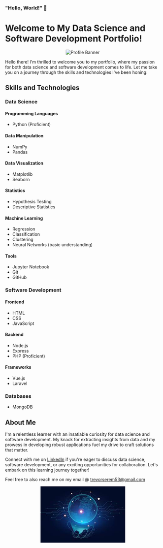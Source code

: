 ### "Hello, World!" 👋

# Welcome to My Data Science and Software Development Portfolio!

<div style="display: flex; justify-content: center;">
  <img src="tech.jpg" alt="Profile Banner" style="max-width: 100%; height: auto;">
</div>



Hello there! I'm thrilled to welcome you to my portfolio, where my passion for both data science and software development comes to life. Let me take you on a journey through the skills and technologies I've been honing:

## Skills and Technologies

### Data Science

#### Programming Languages
- Python (Proficient)

#### Data Manipulation
- NumPy
- Pandas

#### Data Visualization
- Matplotlib
- Seaborn

#### Statistics
- Hypothesis Testing
- Descriptive Statistics

#### Machine Learning
- Regression
- Classification
- Clustering
- Neural Networks (basic understanding)

#### Tools
- Jupyter Notebook
- Git
- GitHub

### Software Development

#### Frontend
- HTML
- CSS
- JavaScript

#### Backend
- Node.js
- Express
- PHP (Proficient)

#### Frameworks
- Vue.js
- Laravel

### Databases
- MongoDB

## About Me

I'm a relentless learner with an insatiable curiosity for data science and software development. My knack for extracting insights from data and my prowess in developing robust applications fuel my drive to craft solutions that matter.

Connect with me on [LinkedIn](https://www.linkedin.com/in/trevor-serem) if you're eager to discuss data science, software development, or any exciting opportunities for collaboration. Let's embark on this learning journey together!

Feel free to also reach me on my email @ trevorserem53@gmail.com

<div style="text-align:center">
  <img src="data.jpeg" alt="Data Science Journey">
</div>


